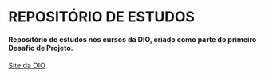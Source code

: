 # REPOSITÓRIO DE ESTUDOS



#### Repositório de estudos nos cursos da DIO, criado como parte do primeiro Desafio de Projeto.



[Site da DIO](https://www.dio.me/)
